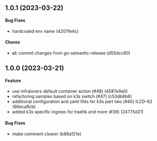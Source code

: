 ## 1.0.1 (2023-03-22)

#### Bug Fixes

* hardcoded env name (4207fe4c)

#### Chores

* **ci:** commit changes from go-semantic-release (d55dcc60)


## 1.0.0 (2023-03-21)

#### Feature

* use infralovers default container action (#48) (4587e9a0)
* refactoring samples based on k3s switch (#47) (c53db6b6)
* additional configuration and yaml files for k3s part two (#40) ILCD-62 (66eca8cb)
* added k3s specific ingress for traefik and more (#39) (24775d21)

#### Bug Fixes

* make comment clearer (b88a121e)

